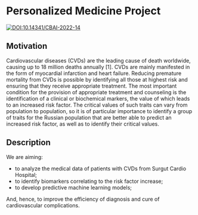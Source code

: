 # Personalized Medicine Project
[![DOI:10.14341/CBAI-2022-14](http://img.shields.io/badge/10.14341/CBAI.2022.14-B31B1B.svg)](https://doi.org/10.14341/CBAI-2022-14)

## Motivation
Cardiovascular diseases (CVDs) are the leading cause of death worldwide, causing up to 18 million deaths annually [1]. CVDs are mainly manifested in the form of myocardial infarction and heart failure. Reducing premature mortality from CVDs is possible by identifying all those at highest risk and ensuring that they receive appropriate treatment. The most important condition for the provision of appropriate treatment and counseling is the identification of a clinical or biochemical markers, the value of which leads to an increased risk factor. The critical values of such traits can vary from population to population, so it is of particular importance to identify a group of traits for the Russian population that are better able to predict an increased risk factor, as well as to identify their critical values.

## Description
We are aiming:
- to analyze the medical data of patients with CVDs from Surgut Cardio Hospital; 
- to identify biomarkers correlating to the risk factor increase;
- to develop predictive machine learning models;  

And, hence, to improve the efficiency of diagnosis and cure of cardiovascular complications.
